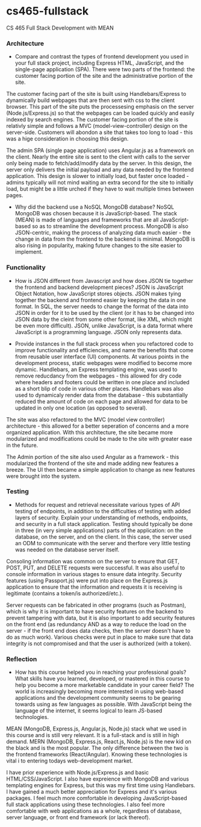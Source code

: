 # cs465-fullstack
CS 465 Full Stack Development with MEAN

### Architecture
- Compare and contrast the types of frontend development you used in your full stack project, including Express HTML, JavaScript, and the single-page application (SPA).
There were two parts of the frontend: the customer facing portion of the site and the administrative portion of the site. 

The customer facing part of the site is built using Handlebars/Express to dynamically build webpages that are then sent with css to the client browser. This part of the site puts the processesing emphasis on the server (Node.js/Express.js) so that the webpages can be loaded quickly and easily indexed by search engines. The customer facing portion of the site is relativly simple and follows a MVC (model-view-controller) design on the server-side. Customers will abondon a site that takes too long to load - this was a hige consideration in choosing this design.

The admin SPA (single page application) uses Angular.js as a framework on the client. Nearly the entire site is sent to the client with calls to the server only being made to fetch/add/modify data by the server. In this design, the server only delivers the initial payload and any data needed by the frontend application. This design is slower to initially load, but faster once loaded - admins typically will not mind waiting an extra second for the site to initially load, but might be a little urched if they have to wait multiple times between pages.

- Why did the backend use a NoSQL MongoDB database?
NoSQL MongoDB was chosen because it is JavaScript-based. The stack (MEAN) is made of languages and frameworks that are all JavaScript-based so as to streamline the development process. MongoDB is also JSON-centric, making the process of analyzing data much easier - the change in data from the frontend to the backend is minimal. MongoDB is also rising in popularity, making future changes to the site easier to implement.


### Functionality
- How is JSON different from Javascript and how does JSON tie together the frontend and backend development pieces?
JSON is JavaScript Object Notation, how JavaScript stores objects. JSON makes tying together the backend and frontend easier by keeping the data in one format. In SQL, the server needs to change the format of the data into JSON in order for it to be used by the client (or it has to be changed into JSON data by the cleint from some other format, like XML, which might be even more difficult). JSON, unlike JavaScript, is a data format where JavaScript is a programming language. JSON only represents data.

- Provide instances in the full stack process when you refactored code to improve functionality and efficiencies, and name the benefits that come from reusable user interface (UI) components.
At various points in the development process, static webpages were modified to become more dynamic. Handlebars, an Express templating engine, was used to remove reducdancy from the webpages - this allowed for dry code where headers and footers could be written in one place and included as a short blip of code in various other places. Handlebars was also used to dynamicaly render data from the database - this substantially reduced the amount of code on each page and allowed for data to be updated in only one location (as opposed to several).

The site was also refactored to the MVC (model view controller) architecture - this allowed for a better seperation of concerns and a more organized application. With this architecture, the site became more modularized and modifications could be made to the site with greater ease in the future. 

The Admin portion of the site also used Angular as a framework - this modularized the frontend of the site and made adding new features a breeze. The UI then became a simple application to change as new features were brought into the system.


### Testing
- Methods for request and retrieval necessitate various types of API testing of endpoints, in addition to the difficulties of testing with added layers of security. Explain your understanding of methods, endpoints, and security in a full stack application.
Testing should typically be done in three (in very simple applications) parts of the application: on the database, on the server, and on the client. In this case, the server used an ODM to communicate with the server and therfore very little testing was needed on the database server itself. 

Consoling information was common on the server to ensure that GET, POST, PUT, and DELETE requests were successful. It was also useful to console information in various stages to ensure data integrity. Security features (using Passport.js) were put into place on the Express.js application to ensure that the information and requests it is receiving is legitimate (contains a token/is authorized/etc.). 

Server requests can be fabricated in other programs (such as Postman), which is why it is important to have security features on the backend to prevent tampering with data, but it is also important to add security features on the front end (as redundancy AND as a way to reduce the load on the server - if the front end does data checks, then the server doesn't have to do as much work). Various checks were put in place to make sure that data integrity is not compromised and that the user is authorized (with a token).


### Reflection
- How has this course helped you in reaching your professional goals? What skills have you learned, developed, or mastered in this course to help you become a more marketable candidate in your career field?
The world is increasingly becoming more interested in using web-based applications and the development community seems to be gearing towards using as few languages as possible. With JavaScript being the language of the internet, it seems logical to learn JS-based technologies. 

MEAN (MongoDB, Express.js, Angular.js, Node.js) stack what we used in this course and is still very relevant. It is a full-stack and is still in high demand. MERN (MongoDB, Express.js, React.js, Node.js) is the new kid on the black and is the most popular. The only difference between the two is the frontend frameworks (React/Angular). Knowing these technologies is vital i to entering todays web-development market. 

I have prior experience with Node.js/Express.js and basic HTML/CSS/JavaScript. I also have expreience with MongoDB and various templating engines for Express, but this was my first time using Handlebars. I have gained a much better appreciation for Express and it's various packages. I feel much more comfortable in developing JavaScript-based full stack applications using these technologies. I also feel more comfortable with web applications as a whole, regardless of database, server language, or front end framework (or lack thereof).
